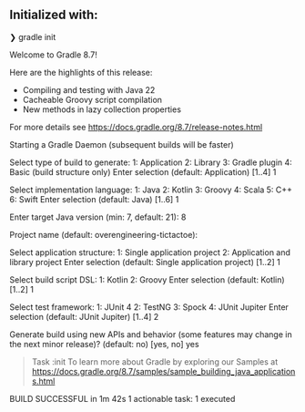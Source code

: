 Initialized with:
---



❯ gradle init

Welcome to Gradle 8.7!

Here are the highlights of this release:
 - Compiling and testing with Java 22
 - Cacheable Groovy script compilation
 - New methods in lazy collection properties

For more details see https://docs.gradle.org/8.7/release-notes.html

Starting a Gradle Daemon (subsequent builds will be faster)

Select type of build to generate:
  1: Application
  2: Library
  3: Gradle plugin
  4: Basic (build structure only)
Enter selection (default: Application) [1..4] 1

Select implementation language:
  1: Java
  2: Kotlin
  3: Groovy
  4: Scala
  5: C++
  6: Swift
Enter selection (default: Java) [1..6] 1

Enter target Java version (min: 7, default: 21): 8

Project name (default: overengineering-tictactoe):

Select application structure:
  1: Single application project
  2: Application and library project
Enter selection (default: Single application project) [1..2] 1

Select build script DSL:
  1: Kotlin
  2: Groovy
Enter selection (default: Kotlin) [1..2] 1

Select test framework:
  1: JUnit 4
  2: TestNG
  3: Spock
  4: JUnit Jupiter
Enter selection (default: JUnit Jupiter) [1..4] 2

Generate build using new APIs and behavior (some features may change in the next minor release)? (default: no) [yes, no] yes


> Task :init
To learn more about Gradle by exploring our Samples at https://docs.gradle.org/8.7/samples/sample_building_java_applications.html

BUILD SUCCESSFUL in 1m 42s
1 actionable task: 1 executed

